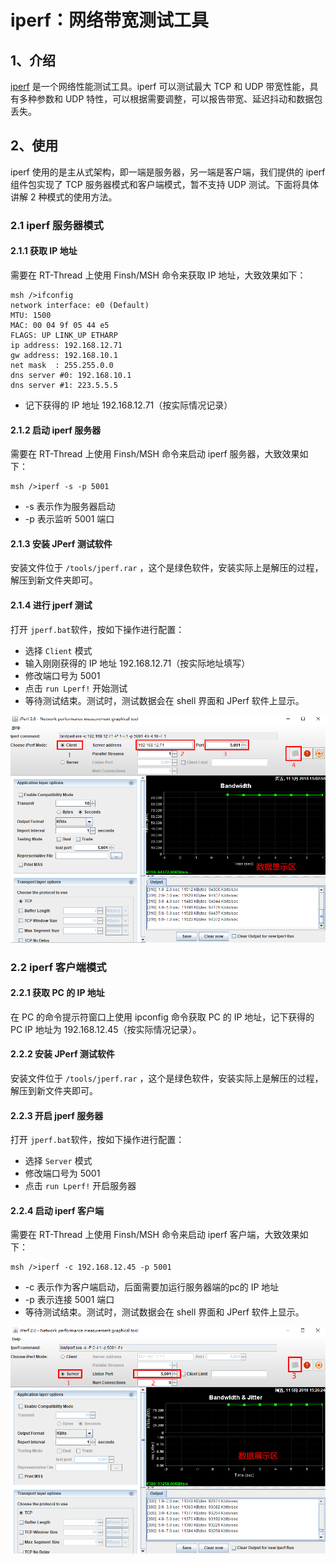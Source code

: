# iperf：网络带宽测试工具 

## 1、介绍

[iperf](https://baike.baidu.com/item/iperf) 是一个网络性能测试工具。iperf 可以测试最大 TCP 和 UDP 带宽性能，具有多种参数和 UDP 特性，可以根据需要调整，可以报告带宽、延迟抖动和数据包丢失。 

## 2、使用

iperf 使用的是主从式架构，即一端是服务器，另一端是客户端，我们提供的 iperf 组件包实现了 TCP 服务器模式和客户端模式，暂不支持 UDP 测试。下面将具体讲解 2 种模式的使用方法。

### 2.1 iperf 服务器模式

#### 2.1.1 获取 IP 地址

需要在 RT-Thread 上使用 Finsh/MSH 命令来获取 IP 地址，大致效果如下：

```
msh />ifconfig
network interface: e0 (Default)
MTU: 1500
MAC: 00 04 9f 05 44 e5 
FLAGS: UP LINK_UP ETHARP
ip address: 192.168.12.71
gw address: 192.168.10.1
net mask  : 255.255.0.0
dns server #0: 192.168.10.1
dns server #1: 223.5.5.5
```

- 记下获得的 IP 地址 192.168.12.71（按实际情况记录）

#### 2.1.2 启动 iperf 服务器 

需要在 RT-Thread 上使用 Finsh/MSH 命令来启动 iperf 服务器，大致效果如下： 

```
msh />iperf -s -p 5001
```

- -s 表示作为服务器启动
- -p 表示监听 5001 端口

#### 2.1.3 安装 JPerf 测试软件

安装文件位于 `/tools/jperf.rar` ，这个是绿色软件，安装实际上是解压的过程，解压到新文件夹即可。 

#### 2.1.4 进行 jperf 测试

打开 `jperf.bat`软件，按如下操作进行配置： 

- 选择 `Client` 模式
- 输入刚刚获得的 IP 地址 192.168.12.71（按实际地址填写）
- 修改端口号为 5001
- 点击 `run Lperf!` 开始测试 
- 等待测试结束。测试时，测试数据会在 shell 界面和 JPerf 软件上显示。

![iperfs](../images/iperfs.png)

### 2.2 iperf 客户端模式

#### 2.2.1 获取 PC 的 IP 地址

在 PC 的命令提示符窗口上使用 ipconfig 命令获取 PC 的 IP 地址，记下获得的 PC IP 地址为 192.168.12.45（按实际情况记录）。

#### 2.2.2 安装 JPerf 测试软件

安装文件位于 `/tools/jperf.rar` ，这个是绿色软件，安装实际上是解压的过程，解压到新文件夹即可。 

#### 2.2.3 开启 jperf 服务器

打开 `jperf.bat`软件，按如下操作进行配置： 

- 选择 `Server` 模式
- 修改端口号为 5001
- 点击 `run Lperf!` 开启服务器

#### 2.2.4 启动 iperf 客户端

需要在 RT-Thread 上使用 Finsh/MSH 命令来启动 iperf 客户端，大致效果如下： 

```
msh />iperf -c 192.168.12.45 -p 5001
```

- -c 表示作为客户端启动，后面需要加运行服务器端的pc的 IP 地址
- -p 表示连接 5001 端口
- 等待测试结束。测试时，测试数据会在 shell 界面和 JPerf 软件上显示。

![iperfc](../images/iperfc.png)

 

